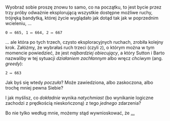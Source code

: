 <!-- -*- coding: utf-8 -*- --> <br>

Wyobraź sobie proszę znowu to samo, co na początku, to jest bycie przez trzy próby odważnie
eksplorującą wszystkie dostępne możliwe ruchy, trójręką bandytką, której życie wyglądało jak dotąd
tak jak w poprzednim wcieleniu, ...

`0 ↦ 665, 1 ↦ 664, 2 ↦ 667`

... ale która po tych trzech, czysto eksploracyjnych ruchach, zrobiła kolejny krok. Załóżmy, że
wybrałaś ruch trzeci (czyli `2`), o którym można w tym momencie powiedzieć, że jest *najbardziej
obiecujący*, a który Sutton i Barto nazwaliby w tej sytuacji *działaniem zachłannym* albo wręcz
*chciwym* (ang. *greedy*):

`2 ↦ 663`

Jak byś się wtedy *poczuła*? Może zawiedziona, albo zaskoczona, albo trochę mniej pewna Siebie?

I jak myślisz, co *dokładnie* wynika *natychmiast* (bo wynikanie logiczne zachodzi z prędkością
nieskończoną) z tego *jednego* zdarzenia?

Bo nie tylko według mnie, możemy stąd wywnioskować, że [...](R_42_4.md)
